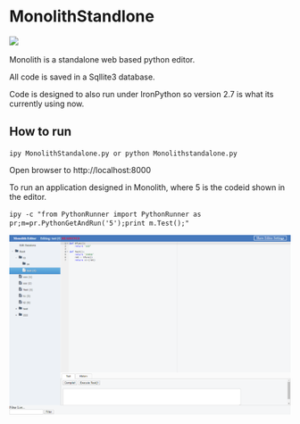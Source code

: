 # MonolithStandlone
![](https://github.com/ktmdan/MonolithStandlone/workflows/Python%20application/badge.svg)

Monolith is a standalone web based python editor.  

All code is saved in a Sqllite3 database.

Code is designed to also run under IronPython so version 2.7 is what its currently using now.

## How to run
```
ipy MonolithStandalone.py or python Monolithstandalone.py
```
Open browser to http://localhost:8000

To run an application designed in Monolith, where 5 is the codeid shown in the editor.
```
ipy -c "from PythonRunner import PythonRunner as pr;m=pr.PythonGetAndRun('5');print m.Test();"
```

![Alt](https://raw.githubusercontent.com/ktmdan/MonolithStandlone/master/docs/monolithscreenshot.png "Screenshot")
